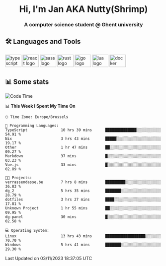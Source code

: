 <h1 align="center">Hi, I'm Jan AKA Nutty(Shrimp)</h1>
<h3 align="center">A computer science student @ Ghent university</h3>

<h2 align="left">🛠️ Languages and Tools</h2>

###

<div align="left">
  <img src="https://cdn.jsdelivr.net/gh/devicons/devicon/icons/typescript/typescript-original.svg" height="40" width="52" alt="typescript logo"  />
  <img src="https://cdn.jsdelivr.net/gh/devicons/devicon/icons/react/react-original.svg" height="40" width="52" alt="react logo"  />
  <img src="https://cdn.jsdelivr.net/gh/devicons/devicon/icons/sass/sass-original.svg" height="40" width="52" alt="sass logo"  />
  <img src="https://cdn.jsdelivr.net/gh/devicons/devicon/icons/rust/rust-plain.svg" height="40" width="52" alt="rust logo"  />
  <img src="https://cdn.jsdelivr.net/gh/devicons/devicon/icons/go/go-original.svg" height="40" width="52" alt="go logo"  />
  <img src="https://cdn.jsdelivr.net/gh/devicons/devicon/icons/lua/lua-original.svg" height="40" width="52" alt="lua logo"  />
  <img src="https://cdn.jsdelivr.net/gh/devicons/devicon/icons/docker/docker-original.svg" height="40" width="52" alt="docker logo"  />
</div>

<h2>📊 Some stats</h2>

<!--START_SECTION:waka-->
![Code Time](http://img.shields.io/badge/Code%20Time-3%2C864%20hrs%2035%20mins-blue)

📊 **This Week I Spent My Time On** 

```text
🕑︎ Time Zone: Europe/Brussels

💬 Programming Languages: 
TypeScript               10 hrs 39 mins      ██████████████░░░░░░░░░░░   54.91 % 
Nix                      3 hrs 43 mins       █████░░░░░░░░░░░░░░░░░░░░   19.17 % 
Other                    1 hr 47 mins        ██░░░░░░░░░░░░░░░░░░░░░░░   09.27 % 
Markdown                 37 mins             █░░░░░░░░░░░░░░░░░░░░░░░░   03.23 % 
Vue.js                   33 mins             █░░░░░░░░░░░░░░░░░░░░░░░░   02.89 % 

🐱‍💻 Projects: 
verrassendasse.be        7 hrs 8 mins        █████████░░░░░░░░░░░░░░░░   36.83 % 
dg_2                     5 hrs 35 mins       ███████░░░░░░░░░░░░░░░░░░   28.79 % 
dotfiles                 3 hrs 27 mins       ████░░░░░░░░░░░░░░░░░░░░░   17.81 % 
Unknown Project          1 hr 55 mins        ██░░░░░░░░░░░░░░░░░░░░░░░   09.95 % 
dg-panel                 30 mins             █░░░░░░░░░░░░░░░░░░░░░░░░   02.58 % 

💻 Operating System: 
Linux                    13 hrs 43 mins      ██████████████████░░░░░░░   70.70 % 
Windows                  5 hrs 41 mins       ███████░░░░░░░░░░░░░░░░░░   29.30 % 
```


 Last Updated on 03/11/2023 18:37:05 UTC
<!--END_SECTION:waka-->
